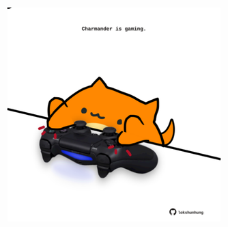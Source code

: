 <!-- built at 01/07/2024, 07:00:43 UTC -->
<p align="center">
  <img width="500" height="500" src="./ReadmeImage.svg">
</p>
